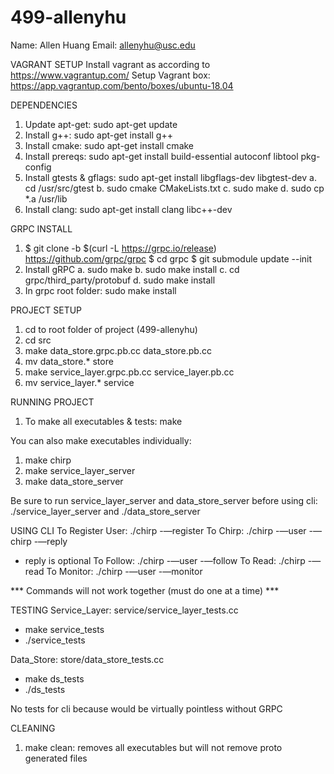 # 499-allenyhu
Name: Allen Huang
Email: allenyhu@usc.edu


VAGRANT SETUP
Install vagrant as according to https://www.vagrantup.com/
Setup Vagrant box: https://app.vagrantup.com/bento/boxes/ubuntu-18.04

DEPENDENCIES
1. Update apt-get: sudo apt-get update
2. Install g++: sudo apt-get install g++
3. Install cmake: sudo apt-get install cmake
4. Install prereqs: sudo apt-get install build-essential autoconf libtool pkg-config
5. Install gtests & gflags: sudo apt-get install libgflags-dev libgtest-dev
   a. cd /usr/src/gtest
   b. sudo cmake CMakeLists.txt
   c. sudo make
   d. sudo cp *.a /usr/lib
6. Install clang: sudo apt-get install clang libc++-dev

GRPC INSTALL
1. $ git clone -b $(curl -L https://grpc.io/release) https://github.com/grpc/grpc
   $ cd grpc
   $ git submodule update --init
2. Install gRPC
   a. sudo make
   b. sudo make install
   c. cd grpc/third_party/protobuf
   d. sudo make install   
3. In grpc root folder: sudo make install

PROJECT SETUP
1. cd to root folder of project (499-allenyhu)
2. cd src
3. make data_store.grpc.pb.cc data_store.pb.cc
4. mv data_store.* store
5. make service_layer.grpc.pb.cc service_layer.pb.cc
6. mv service_layer.* service

RUNNING PROJECT
1. To make all executables & tests: make

You can also make executables individually:
1. make chirp
2. make service_layer_server
3. make data_store_server

Be sure to run service_layer_server and data_store_server before using cli: ./service_layer_server and ./data_store_server


USING CLI
To Register User: ./chirp -—register <username>
To Chirp: ./chirp -—user <username> -—chirp <chirp text> -—reply <chirp id>
  - reply is optional
To Follow: ./chirp -—user <username> -—follow <username>
To Read: ./chirp -—read <chirp id>
To Monitor: ./chirp -—user <username> -—monitor

*** Commands will not work together (must do one at a time) ***

TESTING
Service_Layer: service/service_layer_tests.cc
- make service_tests
- ./service_tests

Data_Store: store/data_store_tests.cc
- make ds_tests
- ./ds_tests

No tests for cli because would be virtually pointless without GRPC 

CLEANING
1. make clean: removes all executables but will not remove proto generated files
